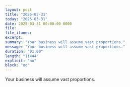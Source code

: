 ```yaml
---
layout: post
title: "2025-03-31"
today: "2025-03-31"
date: 2025-03-31 00:00:00 0000
file:
file_itunes:
excerpt:
summary: "Your business will assume vast proportions."
message: "Your business will assume vast proportions."
duration: "01:00"
length: "11444"
explicit: "no"
block: "no"
---
```

Your business will assume vast proportions.

